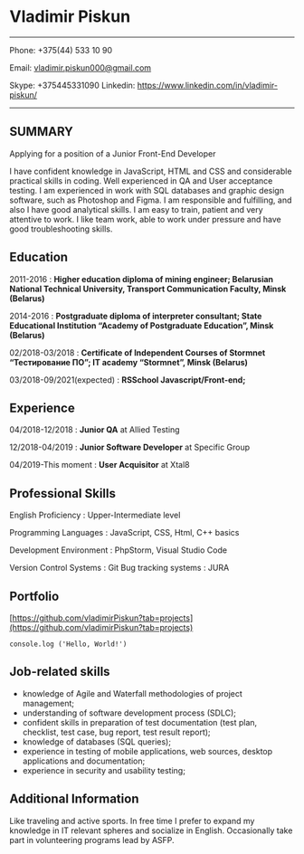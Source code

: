 Vladimir Piskun
===============

----------  -------------
Phone: +375(44) 533 10 90

Email: vladimir.piskun000@gmail.com

Skype: +375445331090
Linkedin: https://www.linkedin.com/in/vladimir-piskun/
----------  ------------------------------------------

SUMMARY <!-- headline --> 
---------

Applying for a position of a Junior Front-End Developer

I have confident knowledge in JavaScript, HTML and CSS and considerable practical skills in coding. Well experienced in QA and User acceptance testing. I am experienced in work with SQL databases and graphic design software, such as Photoshop and Figma.
I am responsible and fulfilling, and also I have good analytical skills. I am easy to train, patient and very attentive to work. I like team work, able to work under pressure and have good troubleshooting skills.

Education
---------

2011-2016
:   **Higher education diploma of mining engineer;
Belarusian National Technical University,
Transport Communication Faculty, Minsk (Belarus)** <!-- bold text --> 


2014-2016
:   **Postgraduate diploma of interpreter consultant;
State Educational Institution “Academy of Postgraduate Education”, Minsk (Belarus)**

02/2018-03/2018
:   **Certificate of Independent Courses of Stormnet “Тестирование ПО”;
IT academy “Stormnet”, Minsk (Belarus)**

03/2018-09/2021(expected)
:   **RSSchool Javascript/Front-end;**

Experience
---------

04/2018-12/2018
:   **Junior QA** at Allied Testing

12/2018-04/2019
:   **Junior Software Developer** at Specific Group

04/2019-This moment
:   **User Acquisitor** at Xtal8

Professional Skills
---------

English Proficiency
:   Upper-Intermediate level

Programming Languages
:   JavaScript, CSS, Html, C++ basics

Development Environment
:   PhpStorm, Visual Studio Code

Version Control Systems
:   Git
Bug tracking systems
:   JURA

Portfolio
---------

[https://github.com/vladimirPiskun?tab=projects](https://github.com/vladimirPiskun?tab=projects)

`console.log ('Hello, World!')`

Job-related skills
---------
<!-- list --> 
* knowledge of Agile and Waterfall methodologies of project management;
* understanding of software development process (SDLC);
* confident skills in preparation of test documentation (test plan, checklist, test case, bug report, test result report);
* knowledge of databases (SQL queries);
* experience in testing of mobile applications, web sources, desktop applications and documentation;
* experience in security and usability testing;

Additional Information
---------

Like traveling and active sports. In free time I prefer to expand my knowledge in IT relevant spheres and socialize in English. Occasionally take part in volunteering programs lead by ASFP.
